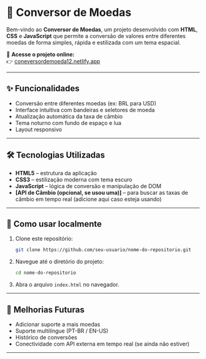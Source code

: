# 💱 Conversor de Moedas

Bem-vindo ao **Conversor de Moedas**, um projeto desenvolvido com **HTML**, **CSS** e **JavaScript** que permite a conversão de valores entre diferentes moedas de forma simples, rápida e estilizada com um tema espacial.

🔗 **Acesse o projeto online:**  
👉 [coneversordemoeda12.netlify.app](https://coneversordemoeda12.netlify.app/)

---

## ✨ Funcionalidades

- Conversão entre diferentes moedas (ex: BRL para USD)
- Interface intuitiva com bandeiras e seletores de moeda
- Atualização automática da taxa de câmbio
- Tema noturno com fundo de espaço e lua
- Layout responsivo

---

## 🛠 Tecnologias Utilizadas

- **HTML5** – estrutura da aplicação
- **CSS3** – estilização moderna com tema escuro
- **JavaScript** – lógica de conversão e manipulação de DOM
- **[API de Câmbio (opcional, se usou uma)]** – para buscar as taxas de câmbio em tempo real (adicione aqui caso esteja usando)

---

## 📂 Como usar localmente

1. Clone este repositório:
   ```bash
   git clone https://github.com/seu-usuario/nome-do-repositorio.git
   ```
2. Navegue até o diretório do projeto:
   ```bash
   cd nome-do-repositorio
   ```
3. Abra o arquivo `index.html` no navegador.

---

## 📌 Melhorias Futuras

- Adicionar suporte a mais moedas
- Suporte multilíngue (PT-BR / EN-US)
- Histórico de conversões
- Conectividade com API externa em tempo real (se ainda não estiver)

---
